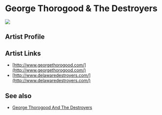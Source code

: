 # George Thorogood & The Destroyers

![](../../asssets/artists/George_Thorogood_and_The_Destroyers.png)

## Artist Profile



## Artist Links

- [http://www.georgethorogood.com/](http://www.georgethorogood.com/)
- [http://www.delawaredestroyers.com/](http://www.delawaredestroyers.com/)


## See also

- [George Thorogood And The Destroyers](George_Thorogood_and_The_Destroyers-George_Thorogood_And_The_Destroyers.md)
